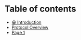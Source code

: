 # Table of contents

* [😀 Introduction](README.md)
* [Protocol Overview](protocol-overview.md)
* [Page 1](page-1.md)

